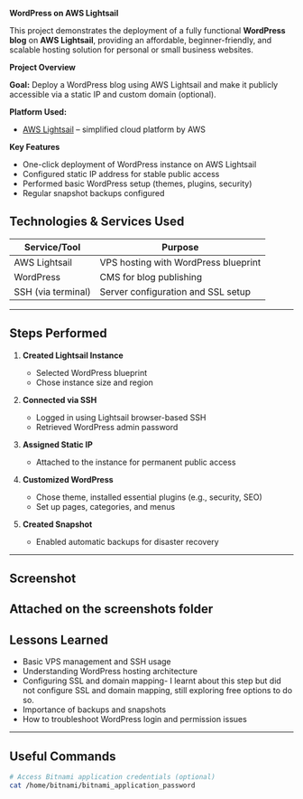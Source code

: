 **WordPress on AWS Lightsail**

This project demonstrates the deployment of a fully functional **WordPress blog** on **AWS Lightsail**, providing an affordable, beginner-friendly, and scalable hosting solution for personal or small business websites.

**Project Overview**

**Goal:** Deploy a WordPress blog using AWS Lightsail and make it publicly accessible via a static IP and custom domain (optional).

**Platform Used:**  
- [AWS Lightsail](https://aws.amazon.com/lightsail/) – simplified cloud platform by AWS

**Key Features**

-  One-click deployment of WordPress instance on AWS Lightsail
-  Configured static IP address for stable public access
-  Performed basic WordPress setup (themes, plugins, security)
-  Regular snapshot backups configured

## Technologies & Services Used

| Service/Tool     | Purpose                        |
|------------------|--------------------------------|
| AWS Lightsail     | VPS hosting with WordPress blueprint |
| WordPress         | CMS for blog publishing       |
| SSH (via terminal) | Server configuration and SSL setup |
---

## Steps Performed

1. **Created Lightsail Instance**
   - Selected WordPress blueprint
   - Chose instance size and region

2. **Connected via SSH**
   - Logged in using Lightsail browser-based SSH
   - Retrieved WordPress admin password

3. **Assigned Static IP**
   - Attached to the instance for permanent public access

4. **Customized WordPress**
   - Chose theme, installed essential plugins (e.g., security, SEO)
   - Set up pages, categories, and menus

5. **Created Snapshot**
   - Enabled automatic backups for disaster recovery

---

## Screenshot
Attached on the screenshots folder
---

## Lessons Learned

- Basic VPS management and SSH usage
- Understanding WordPress hosting architecture
- Configuring SSL and domain mapping- I learnt about this step but did not configure SSL and domain mapping, still exploring free options to do so.
- Importance of backups and snapshots
- How to troubleshoot WordPress login and permission issues

---

## Useful Commands

```bash
# Access Bitnami application credentials (optional)
cat /home/bitnami/bitnami_application_password

